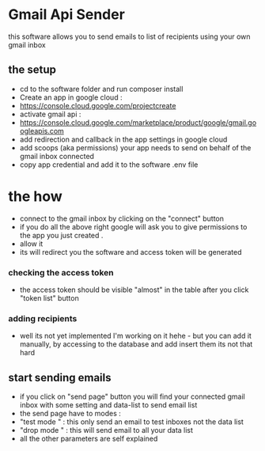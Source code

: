 
# Gmail Api Sender

this software allows you to send emails to list of recipients using your own gmail inbox 

## the setup  
- cd to the software folder and run composer install
- Create an app in google cloud :
- https://console.cloud.google.com/projectcreate
- activate gmail api : 
- https://console.cloud.google.com/marketplace/product/google/gmail.googleapis.com
- add redirection and callback in the app  settings in google cloud
- add scoops (aka permissions) your app needs to send on behalf of the gmail inbox connected
- copy app credential and add it to the software .env file

# the how 
- connect to the gmail inbox by clicking on the "connect" button
- if you do all the above right google will ask you to give permissions to the app you just created .
- allow it
- its will redirect you the software and access token will be generated 
### checking the access token 
- the access token should be visible "almost" in the table after you click  "token list" button 
### adding recipients 
- well its not yet implemented I'm working on it hehe - but you can add it manually, by accessing to the database and add insert them
its not that hard 
## start sending emails
- if you click on "send page" button you will find your connected gmail inbox with some setting and data-list to send email list 
- the send page have to modes :
- "test mode " : this only send an email to test inboxes not the data list 
- "drop mode "  : this will send email to all your data list 
- all the other parameters are self explained 